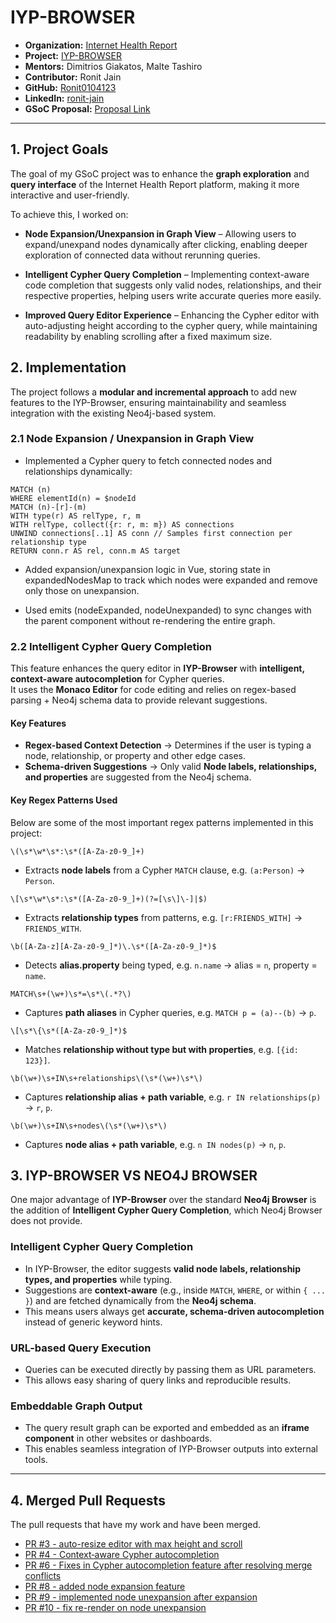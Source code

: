 # IYP-BROWSER

- **Organization:** [Internet Health Report](https://github.com/InternetHealthReport)
- **Project:** [IYP-BROWSER](https://github.com/InternetHealthReport/iyp-browser)
- **Mentors:** Dimitrios Giakatos, Malte Tashiro
- **Contributor:** Ronit Jain
- **GitHub:** [Ronit0104123](https://github.com/Ronit0104123)
- **LinkedIn:** [ronit-jain](https://www.linkedin.com/in/ronit-jain0104/)
- **GSoC Proposal:** [Proposal Link](https://drive.google.com/file/d/12UTzlivJ_dvYWDyHji8hPFaZCVkcXHnt/view?usp=sharing)

---

## 1. Project Goals  

The goal of my GSoC project was to enhance the **graph exploration** and **query interface** of the Internet Health Report platform, making it more interactive and user-friendly.  

To achieve this, I worked on:  

- **Node Expansion/Unexpansion in Graph View** – Allowing users to expand/unexpand nodes dynamically after clicking, enabling deeper exploration of connected data without rerunning queries.  

- **Intelligent Cypher Query Completion** – Implementing context-aware code completion that suggests only valid nodes, relationships, and their respective properties, helping users write accurate queries more easily.  

- **Improved Query Editor Experience** – Enhancing the Cypher editor with auto-adjusting height according to the cypher query, while maintaining readability by enabling scrolling after a fixed maximum size.  


## 2. Implementation  

The project follows a **modular and incremental approach** to add new features to the IYP-Browser, ensuring maintainability and seamless integration with the existing Neo4j-based system.  

### 2.1 Node Expansion / Unexpansion in Graph View  

- Implemented a Cypher query to fetch connected nodes and relationships dynamically:  

```cypher
MATCH (n)
WHERE elementId(n) = $nodeId
MATCH (n)-[r]-(m)
WITH type(r) AS relType, r, m
WITH relType, collect({r: r, m: m}) AS connections
UNWIND connections[..1] AS conn // Samples first connection per relationship type
RETURN conn.r AS rel, conn.m AS target
```
- Added expansion/unexpansion logic in Vue, storing state in expandedNodesMap to track which nodes were expanded and remove only those on unexpansion.

- Used emits (nodeExpanded, nodeUnexpanded) to sync changes with the parent component without re-rendering the entire graph.

### 2.2 Intelligent Cypher Query Completion

This feature enhances the query editor in **IYP-Browser** with **intelligent, context-aware autocompletion** for Cypher queries.  
It uses the **Monaco Editor** for code editing and relies on regex-based parsing + Neo4j schema data to provide relevant suggestions.

#### Key Features
- **Regex-based Context Detection** → Determines if the user is typing a node, relationship, or property and other edge cases.  
- **Schema-driven Suggestions** → Only valid **Node labels, relationships, and properties** are suggested from the Neo4j schema.  

#### Key Regex Patterns Used

Below are some of the most important regex patterns implemented in this project:

`\(\s*\w*\s*:\s*([A-Za-z0-9_]+)`  
- Extracts **node labels** from a Cypher `MATCH` clause, e.g. `(a:Person)` → `Person`.

`\[\s*\w*\s*:\s*([A-Za-z0-9_]+)(?=[\s\]\-]|$)`  
- Extracts **relationship types** from patterns, e.g. `[r:FRIENDS_WITH]` → `FRIENDS_WITH`.

`\b([A-Za-z][A-Za-z0-9_]*)\.\s*([A-Za-z0-9_]*)$`  
- Detects **alias.property** being typed, e.g. `n.name` → alias = `n`, property = `name`.

`MATCH\s+(\w+)\s*=\s*\(.*?\)`  
- Captures **path aliases** in Cypher queries, e.g. `MATCH p = (a)--(b)` → `p`.

`\[\s*\{\s*([A-Za-z0-9_]*)$`  
- Matches **relationship without type but with properties**, e.g. `[{id: 123}]`.

`\b(\w+)\s+IN\s+relationships\(\s*(\w+)\s*\)`  
- Captures **relationship alias + path variable**, e.g. `r IN relationships(p)` → `r`, `p`.

`\b(\w+)\s+IN\s+nodes\(\s*(\w+)\s*\)`  
- Captures **node alias + path variable**, e.g. `n IN nodes(p)` → `n`, `p`.



## 3. IYP-BROWSER VS NEO4J BROWSER
One major advantage of **IYP-Browser** over the standard **Neo4j Browser** is the addition of **Intelligent Cypher Query Completion**, which Neo4j Browser does not provide.

### Intelligent Cypher Query Completion
- In IYP-Browser, the editor suggests **valid node labels, relationship types, and properties** while typing.  
- Suggestions are **context-aware** (e.g., inside `MATCH`, `WHERE`, or within `{ ... }`) and are fetched dynamically from the **Neo4j schema**.  
- This means users always get **accurate, schema-driven autocompletion** instead of generic keyword hints.  

### URL-based Query Execution
- Queries can be executed directly by passing them as URL parameters.  
- This allows easy sharing of query links and reproducible results.  

### Embeddable Graph Output 
- The query result graph can be exported and embedded as an **iframe component** in other websites or dashboards.  
- This enables seamless integration of IYP-Browser outputs into external tools.  
  
---

## 4. Merged Pull Requests
The pull requests that have my work and have been merged.
- [PR #3 - auto-resize editor with max height and scroll ](https://github.com/InternetHealthReport/iyp-browser/pull/3) 
- [PR #4 - Context‑aware Cypher autocompletion](https://github.com/InternetHealthReport/iyp-browser/pull/4)
- [PR #6 - Fixes in Cypher autocompletion feature after resolving merge conflicts](https://github.com/InternetHealthReport/iyp-browser/pull/6)
- [PR #8 - added node expansion feature](https://github.com/InternetHealthReport/iyp-browser/pull/8)
- [PR #9 - implemented node unexpansion after expansion](https://github.com/InternetHealthReport/iyp-browser/pull/9)
- [PR #10 - fix re-render on node unexpansion](https://github.com/InternetHealthReport/iyp-browser/pull/10)

